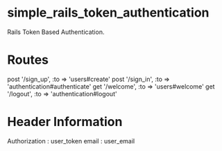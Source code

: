 # simple_rails_token_authentication
Rails Token Based Authentication.

# Routes
  post '/sign_up', :to => 'users#create'
  post '/sign_in', :to => 'authentication#authenticate'
  get '/welcome', :to => 'users#welcome'
  get '/logout',  :to => 'authentication#logout'
 
 
 # Header Information
 
 Authorization : user_token
 email : user_email
